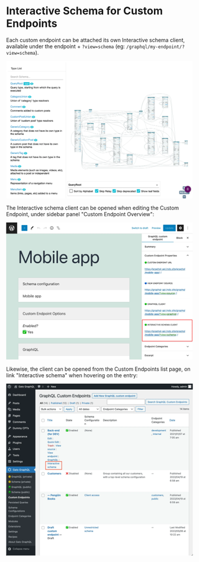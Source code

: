 # Interactive Schema for Custom Endpoints

Each custom endpoint can be attached its own Interactive schema client, available under the endpoint + `?view=schema` (eg: `/graphql/my-endpoint/?view=schema`).

<div class="img-width-1024" markdown=1>

![Custom endpoint's Interactive schema](../../images/custom-endpoint-interactive-schema.webp "Custom endpoint's Interactive schema")

</div>

The Interactive schema client can be opened when editing the Custom Endpoint, under sidebar panel "Custom Endpoint Overview":

<div class="img-width-1024" markdown=1>

![Custom endpoint's link to the GraphiQL client in the editor](../../images/custom-endpoint-overview-interactive-schema.webp "Custom endpoint's link to the GraphiQL client in the editor")

</div>

Likewise, the client can be opened from the Custom Endpoints list page, on link "Interactive schema" when hovering on the entry:

<div class="img-width-1024" markdown=1>

![Custom endpoint's link to the Interactive schema client](../../images/custom-endpoints-actions-interactive-schema.webp "Custom endpoint's link to the Interactive schema client")

</div>
